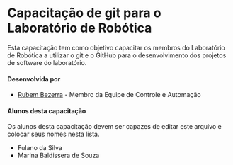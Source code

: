 # Capacitação de git para o Laboratório de Robótica
Esta capacitação tem como objetivo capacitar os membros do Laboratório de Robótica a utilizar o git e o GitHub para o desenvolvimento dos projetos de software do laboratório.

#### Desenvolvida por
* [Rubem Bezerra](https:/github.com/rubemnobre/) - Membro da Equipe de Controle e Automação

#### Alunos desta capacitação
Os alunos desta capacitação devem ser capazes de editar este arquivo e colocar seus nomes nesta lista.
* Fulano da Silva
* Marina Baldissera de Souza
